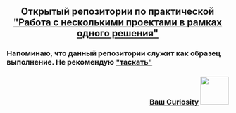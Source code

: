 <h2 align="center">Открытый репозитории по практической <a href="https://cloud.mail.ru/public/BuZU/BLEnrZ4Mi" target="_blank">"Работа с несколькими проектами в рамках одного решения"</a></h1>

<h3>Напоминаю, что данный репозитории служит как образец выполнение. Не рекомендую <a href="https://moldovacrestina.md/ru/spisivati-greh/" target="_blank">"таскать"</a</h3>

<h4 align="right">Ваш Curiosity</a> 
<img src="https://github.com/CuriosityDS/More-gifs/blob/Anime-gifs/angel-beats-cute.gif" height="64"/></h4>

